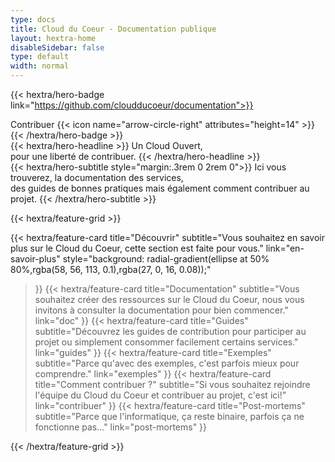 ```yaml
---
type: docs
title: Cloud du Coeur - Documentation publique
layout: hextra-home
disableSidebar: false
type: default
width: normal
---
```


{{< hextra/hero-badge link="https://github.com/cloudducoeur/documentation">}}
  <div class="hx-w-2 hx-h-2 hx-rounded-full hx-bg-primary-400"></div>
  Contribuer
  {{< icon name="arrow-circle-right" attributes="height=14" >}}
{{< /hextra/hero-badge >}}

<div class="hx-mt-6 hx-mb-6">
{{< hextra/hero-headline >}}
  Un Cloud Ouvert,<br>
  pour une liberté de contribuer.
{{< /hextra/hero-headline >}}
</div>

<div class="hx-mb-12">
{{< hextra/hero-subtitle style="margin:.3rem 0 2rem 0">}}
  Ici vous trouverez, la documentation des services,<br>
  des guides de bonnes pratiques mais également comment contribuer au projet.
{{< /hextra/hero-subtitle >}}
</div>

<!-- <div class="hx:mb-6">
{{< hextra/hero-button text="Pour bien commencer" link="doc/bien-commencer" >}}
</div> -->


<div class="hx-mt-6"></div>

{{< hextra/feature-grid >}}
  <!-- {{< hextra/feature-card
    title="Plateforme"
    subtitle="L'infrastructure rendue ouverte et accessible en un clic."
    class="hx:aspect-auto hx:md:aspect-[1.1/1] hx:max-md:min-h-[340px]"
    image="img/cdc-login-page-capture.png"
    imageClass="hx:top-[40%] hx:left-[24px] hx:w-[180%] hx:sm:w-[110%] hx:dark:opacity-80"
    style="background: radial-gradient(ellipse at 50% 80%,rgba(254, 97, 202, 0.15),hsla(0,0%,100%,0));"
  >}}
  {{< hextra/feature-card
    title="Edge Computing"
    subtitle="L'infrastructure rendue ouverte et accessible en un clic."
    class="hx:aspect-auto hx:md:aspect-[1.1/1] hx:max-md:min-h-[340px]"
    image="img/cdc-grafana-sondes-capture.png"
    imageClass="hx:top-[40%] hx:left-[24px] hx:w-[180%] hx:sm:w-[110%] hx:dark:opacity-80"
    style="background: radial-gradient(ellipse at 50% 80%,rgba(254, 97, 202, 0.15),hsla(0,0%,100%,0));"
  >}}
  {{< hextra/feature-card
    title="Expertise"
    subtitle="L'infrastructure rendue ouverte et accessible en un clic."
    class="hx:aspect-auto hx:md:aspect-[1.1/1] hx:max-md:min-h-[340px]"
    image="img/cdc-login-page-capture.png"
    imageClass="hx:top-[40%] hx:left-[24px] hx:w-[180%] hx:sm:w-[110%] hx:dark:opacity-80"
    style="background: radial-gradient(ellipse at 50% 80%,rgba(254, 97, 202, 0.15),hsla(0,0%,100%,0));"
  >}} -->
  {{< hextra/feature-card
    title="Découvrir"
    subtitle="Vous souhaitez en savoir plus sur le Cloud du Coeur, cette section est faite pour vous."
    link="en-savoir-plus"
    style="background: radial-gradient(ellipse at 50% 80%,rgba(58, 56, 113, 0.1),rgba(27, 0, 16, 0.08));"
  >}}
  {{< hextra/feature-card
    title="Documentation"
    subtitle="Vous souhaitez créer des ressources sur le Cloud du Coeur, nous vous invitons à consulter la documentation pour bien commencer."
    link="doc"
  >}}
  {{< hextra/feature-card
    title="Guides"
    subtitle="Découvrez les guides de contribution pour participer au projet ou simplement consommer facilement certains services."
    link="guides"
  >}}
  {{< hextra/feature-card
    title="Exemples"
    subtitle="Parce qu'avec des exemples, c'est parfois mieux pour comprendre."
    link="exemples"
  >}}
  {{< hextra/feature-card
    title="Comment contribuer ?"
    subtitle="Si vous souhaitez rejoindre l'équipe du Cloud du Coeur et contribuer au projet, c'est ici!"
    link="contribuer"
  >}}
  {{< hextra/feature-card
    title="Post-mortems"
    subtitle="Parce que l'informatique, ça reste binaire, parfois ça ne fonctionne pas..."
    link="post-mortems"
  >}}
  
{{< /hextra/feature-grid >}}

